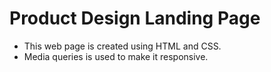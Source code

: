 # Product Design Landing Page

- This web page is created using HTML and CSS.
- Media queries is used to make it responsive.
